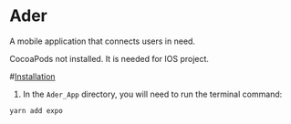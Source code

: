 # Ader
A mobile application that connects users in need. 

CocoaPods not installed. It is needed for IOS project.

#<ins>Installation</ins>
1) In the ```Ader_App``` directory, you will need to run the terminal command:
```
yarn add expo 
```


